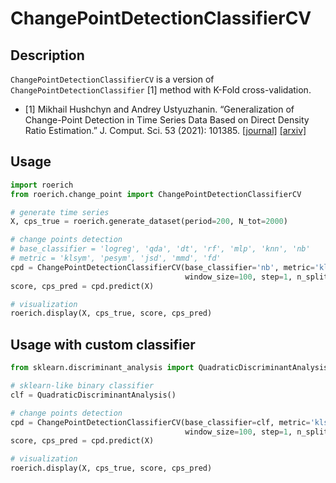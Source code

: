 # ChangePointDetectionClassifierCV

## Description

`ChangePointDetectionClassifierCV` is a version of `ChangePointDetectionClassifier` [1] method with K-Fold cross-validation.

- [1] Mikhail Hushchyn and Andrey Ustyuzhanin. “Generalization of Change-Point Detection in Time Series Data Based on Direct Density Ratio Estimation.” J. Comput. Sci. 53 (2021): 101385. [[journal]](https://doi.org/10.1016/j.jocs.2021.101385) [[arxiv]](https://doi.org/10.48550/arXiv.2001.06386)

## Usage

```python
import roerich
from roerich.change_point import ChangePointDetectionClassifierCV

# generate time series
X, cps_true = roerich.generate_dataset(period=200, N_tot=2000)

# change points detection
# base_classifier = 'logreg', 'qda', 'dt', 'rf', 'mlp', 'knn', 'nb'
# metric = 'klsym', 'pesym', 'jsd', 'mmd', 'fd'
cpd = ChangePointDetectionClassifierCV(base_classifier='nb', metric='klsym', periods=1,
                                       window_size=100, step=1, n_splits=5)
score, cps_pred = cpd.predict(X)

# visualization
roerich.display(X, cps_true, score, cps_pred)
```

## Usage with custom classifier

```python
from sklearn.discriminant_analysis import QuadraticDiscriminantAnalysis

# sklearn-like binary classifier
clf = QuadraticDiscriminantAnalysis()

# change points detection
cpd = ChangePointDetectionClassifierCV(base_classifier=clf, metric='klsym', periods=1,
                                       window_size=100, step=1, n_splits=5)
score, cps_pred = cpd.predict(X)

# visualization
roerich.display(X, cps_true, score, cps_pred)
```
